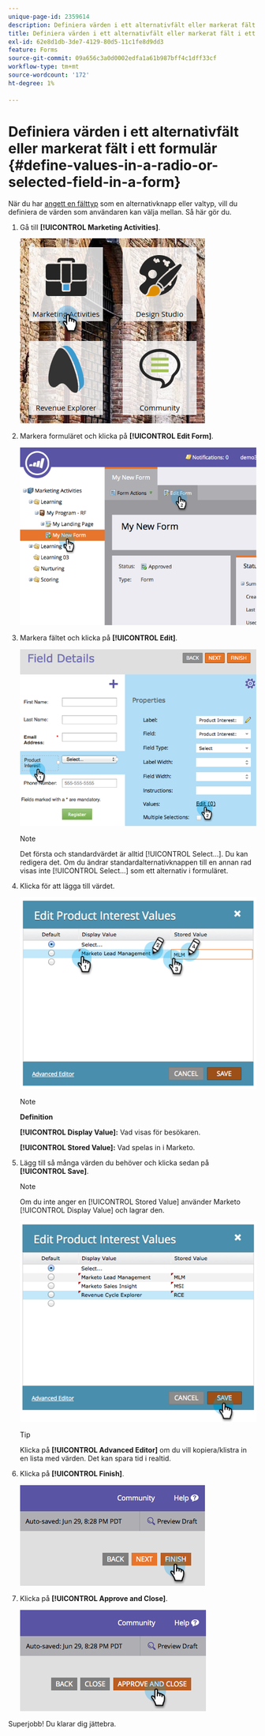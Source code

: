 ```yaml
---
unique-page-id: 2359614
description: Definiera värden i ett alternativfält eller markerat fält i ett formulär - Marketo Docs - produktdokumentation
title: Definiera värden i ett alternativfält eller markerat fält i ett formulär
exl-id: 62e8d1db-3de7-4129-80d5-11c1fe8d9dd3
feature: Forms
source-git-commit: 09a656c3a0d0002edfa1a61b987bff4c1dff33cf
workflow-type: tm+mt
source-wordcount: '172'
ht-degree: 1%

---
```


# Definiera värden i ett alternativfält eller markerat fält i ett formulär {#define-values-in-a-radio-or-selected-field-in-a-form}

När du har [angett en fälttyp](/help/marketo/product-docs/administration/field-management/change-the-type-of-a-marketo-custom-field.md) som en alternativknapp eller valtyp, vill du definiera de värden som användaren kan välja mellan. Så här gör du.

1. Gå till **[!UICONTROL Marketing Activities]**.

   ![](assets/ma.png)

1. Markera formuläret och klicka på **[!UICONTROL Edit Form]**.

   ![](assets/image2014-9-15-16-3a28-3a56.png)

1. Markera fältet och klicka på **[!UICONTROL Edit]**.

   ![](assets/image2014-9-15-16-3a29-3a6.png)

   >[!NOTE]
   >
   >Det första och standardvärdet är alltid [!UICONTROL Select...]. Du kan redigera det. Om du ändrar standardalternativknappen till en annan rad visas inte [!UICONTROL Select...] som ett alternativ i formuläret.

1. Klicka för att lägga till värdet.

   ![](assets/image2014-9-15-16-3a29-3a18.png)

   >[!NOTE]
   >
   >**Definition**
   >
   >**[!UICONTROL Display Value]:** Vad visas för besökaren.
   >
   >**[!UICONTROL Stored Value]:** Vad spelas in i Marketo.

1. Lägg till så många värden du behöver och klicka sedan på **[!UICONTROL Save]**.

   >[!NOTE]
   >
   >Om du inte anger en [!UICONTROL Stored Value] använder Marketo [!UICONTROL Display Value] och lagrar den.

   ![](assets/image2014-9-15-16-3a29-3a30.png)

   >[!TIP]
   >
   >Klicka på **[!UICONTROL Advanced Editor]** om du vill kopiera/klistra in en lista med värden. Det kan spara tid i realtid.

1. Klicka på **[!UICONTROL Finish]**.

   ![](assets/image2014-9-15-16-3a29-3a43.png)

1. Klicka på **[!UICONTROL Approve and Close]**.

   ![](assets/image2014-9-15-16-3a29-3a57.png)

Superjobb! Du klarar dig jättebra.
